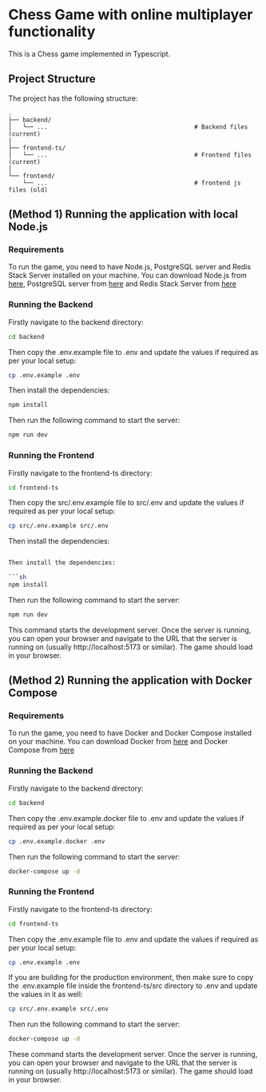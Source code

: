 # Chess Game with online multiplayer functionality

This is a Chess game implemented in Typescript.

## Project Structure

The project has the following structure:

    .
    ├── backend/ 
    │   └── ...                                         # Backend files (current)
    │
    ├── frontend-ts/ 
    │   └── ...                                         # Frontend files (current)
    │
    └── frontend/ 
        └── ...                                         # frontend js files (old)


## (Method 1) Running the application with local Node.js

### Requirements

To run the game, you need to have Node.js, PostgreSQL server and Redis Stack Server installed on your machine. You can download Node.js from [here](https://nodejs.org/en/download/), PostgreSQL server from [here](https://www.postgresql.org/download/) and Redis Stack Server from [here](https://redis.io/download)

### Running the Backend

Firstly navigate to the backend directory:

```sh
cd backend
```

Then copy the .env.example file to .env and update the values if required as per your local setup:

```sh
cp .env.example .env
```

Then install the dependencies:

```sh
npm install
```

Then run the following command to start the server:

```sh
npm run dev
```

### Running the Frontend

Firstly navigate to the frontend-ts directory:

```sh
cd frontend-ts
```

Then copy the src/.env.example file to src/.env and update the values if required as per your local setup:

```sh
cp src/.env.example src/.env
```

Then install the dependencies:

```sh

Then install the dependencies:

```sh
npm install
```

Then run the following command to start the server:

```sh
npm run dev
```

This command starts the development server. Once the server is running, you can open your browser and navigate to the URL that the server is running on (usually http://localhost:5173 or similar). The game should load in your browser.

## (Method 2) Running the application with Docker Compose

### Requirements

To run the game, you need to have Docker and Docker Compose installed on your machine. You can download Docker from [here](https://www.docker.com/products/docker-desktop) and Docker Compose from [here](https://docs.docker.com/compose/install/)

### Running the Backend

Firstly navigate to the backend directory:

```sh
cd backend
```

Then copy the .env.example.docker file to .env and update the values if required as per your local setup:

```sh
cp .env.example.docker .env
```

Then run the following command to start the server:

```sh
docker-compose up -d
```

### Running the Frontend

Firstly navigate to the frontend-ts directory:

```sh
cd frontend-ts
```

Then copy the .env.example file to .env and update the values if required as per your local setup:

```sh
cp .env.example .env
```

If you are building for the production environment, then make sure to copy the .env.example file inside the frontend-ts/src directory to .env and update the values in it as well:

```sh
cp src/.env.example src/.env
```

Then run the following command to start the server:

```sh
docker-compose up -d
```

These command starts the development server. Once the server is running, you can open your browser and navigate to the URL that the server is running on (usually http://localhost:5173 or similar). The game should load in your browser.
